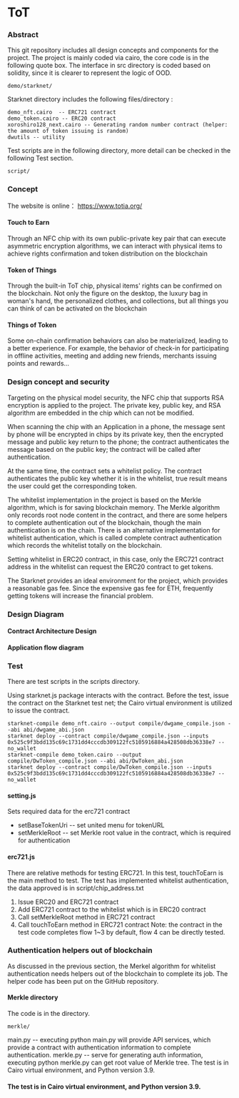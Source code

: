 # ToT

### Abstract
This git repository includes all design concepts and components for the project. The project is  mainly coded via cairo, the core code is in the following quote box. The interface in src directory is coded based on solidity, since it is clearer to represent the logic of OOD.   
```
demo/starknet/
```
Starknet directory includes the following files/directory :
```
demo_nft.cairo  -- ERC721 contract
demo_token.cairo -- ERC20 contract
xoroshiro128_next.cairo -- Generating random number contract (helper: the amount of token issuing is random)
dwutils -- utility
```
Test scripts are in the following directory, more detail can be checked in the following Test section.
```
script/
```

### Concept
The website is online： https://www.totia.org/

#### Touch to Earn
Through an NFC chip with its own public-private key pair that can execute asymmetric encryption algorithms, we can interact with physical items to achieve rights confirmation and token distribution on the blockchain
#### Token of Things
Through the built-in ToT chip, physical items' rights can be confirmed on the blockchain. Not only the figure on the desktop, the luxury bag in woman's hand, the personalized clothes, and collections, but all things you can think of can be activated on the blockchain
#### Things of Token
Some on-chain confirmation behaviors can also be materialized, leading to a better experience. For example, the behavior of check-in for participating in offline activities, meeting and adding new friends, merchants issuing points and rewards...

### Design concept and security 
Targeting on the physical model security, the NFC chip that supports RSA encryption is applied to the project. The private key, public key, and RSA algorithm are embedded in the chip which can not be modified.

When scanning the chip with an Application in a phone, the message sent by phone will be encrypted in chips by its private key, then the encrypted message and public key return to the phone; the contract authenticates the message based on the public key; the contract will be called after authentication. 

At the same time, the contract sets a whitelist policy.  The contract authenticates the public key whether it is in the whitelist, true result means the user could get the corresponding token.
 
The whitelist implementation in the project is based on the Merkle algorithm, which is for saving blockchain memory. The Merkle algorithm only records root node content in the contract, and there are some helpers to complete authentication out of the blockchain, though the main authentication is on the chain. There is an alternative implementation for whitelist authentication, which is called complete contract authentication which records the whitelist totally on the blockchain.

Setting whitelist in ERC20 contract, in this case, only the ERC721 contract address in the whitelist can request the ERC20 contract to get tokens.

The Starknet provides an ideal environment for the project, which provides a reasonable gas fee. Since the expensive gas fee for ETH, frequently getting tokens will increase the financial problem. 

### Design Diagram
#### Contract Architecture Design

#### Application flow diagram

### Test
There are test scripts in the scripts directory.

Using starknet.js package interacts with the contract. Before the test, issue the contract on the Starknet test net; the Cairo virtual environment is utilized to issue the contract.
```
starknet-compile demo_nft.cairo --output compile/dwgame_compile.json --abi abi/dwgame_abi.json
starknet deploy --contract compile/dwgame_compile.json --inputs 0x525c9f3bdd135c69c1731dd4cccdb309122fc5105916884a428508db36338e7 --no_wallet
starknet-compile demo_token.cairo --output compile/DwToken_compile.json --abi abi/DwToken_abi.json
starknet deploy --contract compile/DwToken_compile.json --inputs 0x525c9f3bdd135c69c1731dd4cccdb309122fc5105916884a428508db36338e7 --no_wallet
```
#### setting.js
Sets required data for the erc721 contract
- setBaseTokenUri -- set united menu for tokenURL
- setMerkleRoot -- set Merkle root value in the contract, which is required for authentication

#### erc721.js 
There are relative methods for testing ERC721. In this test, touchToEarn is the main method to test. The test has implemented whitelist authentication, the data approved is in script/chip_address.txt 
1. Issue ERC20 and ERC721 contract
2. Add ERC721 contract to the whitelist which is in ERC20 contract
3. Call setMerkleRoot method in ERC721 contract
4. Call touchToEarn method in ERC721 contract 
Note: the contract in the test code completes flow 1~3 by default, flow 4 can be directly tested.

### Authentication helpers out of blockchain
As discussed in the previous section, the Merkel algorithm for whitelist authentication needs helpers out of the blockchain to complete its job. The helper code has been put on the GitHub repository.
#### Merkle directory
The code is in the directory.
```
merkle/
```
main.py -- executing python main.py will provide API services, which provide a contract with authentication information to complete authentication.
merkle.py -- serve for generating auth information, executing python merkle.py can get root value of Merkle tree.
The test is in Cairo virtual environment, and Python version 3.9.

#### The test is in Cairo virtual environment, and Python version 3.9.
